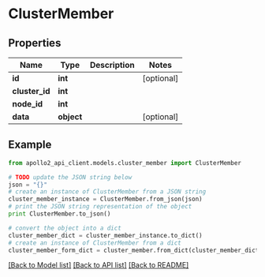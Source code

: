 # ClusterMember


## Properties
Name | Type | Description | Notes
------------ | ------------- | ------------- | -------------
**id** | **int** |  | [optional] 
**cluster_id** | **int** |  | 
**node_id** | **int** |  | 
**data** | **object** |  | [optional] 

## Example

```python
from apollo2_api_client.models.cluster_member import ClusterMember

# TODO update the JSON string below
json = "{}"
# create an instance of ClusterMember from a JSON string
cluster_member_instance = ClusterMember.from_json(json)
# print the JSON string representation of the object
print ClusterMember.to_json()

# convert the object into a dict
cluster_member_dict = cluster_member_instance.to_dict()
# create an instance of ClusterMember from a dict
cluster_member_form_dict = cluster_member.from_dict(cluster_member_dict)
```
[[Back to Model list]](../README.md#documentation-for-models) [[Back to API list]](../README.md#documentation-for-api-endpoints) [[Back to README]](../README.md)



